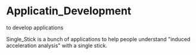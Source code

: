 # Applicatin_Development
to develop applications

Single_Stick is a bunch of applications to help people understand "induced acceleration analysis" with a single stick.
